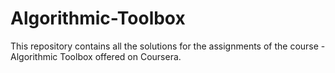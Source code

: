 # Algorithmic-Toolbox
This repository contains all the solutions for the assignments of the course - Algorithmic Toolbox offered on Coursera.
